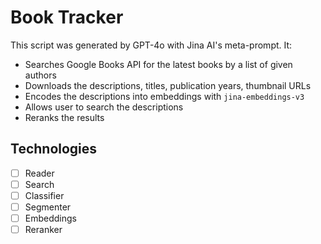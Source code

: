 # Book Tracker

This script was generated by GPT-4o with Jina AI's meta-prompt. It:

- Searches Google Books API for the latest books by a list of given authors
- Downloads the descriptions, titles, publication years, thumbnail URLs
- Encodes the descriptions into embeddings with `jina-embeddings-v3`
- Allows user to search the descriptions
- Reranks the results

## Technologies

- [ ] Reader
- [ ] Search
- [ ] Classifier
- [ ] Segmenter
- [ ] Embeddings
- [ ] Reranker
